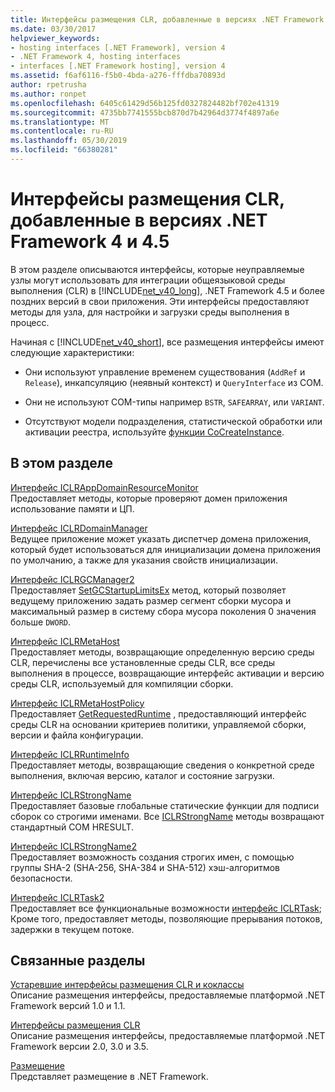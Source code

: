 ```yaml
---
title: Интерфейсы размещения CLR, добавленные в версиях .NET Framework 4 и 4.5
ms.date: 03/30/2017
helpviewer_keywords:
- hosting interfaces [.NET Framework], version 4
- .NET Framework 4, hosting interfaces
- interfaces [.NET Framework hosting], version 4
ms.assetid: f6af6116-f5b0-4bda-a276-fffdba70893d
author: rpetrusha
ms.author: ronpet
ms.openlocfilehash: 6405c61429d56b125fd0327824482bf702e41319
ms.sourcegitcommit: 4735bb7741555bcb870d7b42964d3774f4897a6e
ms.translationtype: MT
ms.contentlocale: ru-RU
ms.lasthandoff: 05/30/2019
ms.locfileid: "66380281"
---
```

# <a name="clr-hosting-interfaces-added-in-the-net-framework-4-and-45"></a>Интерфейсы размещения CLR, добавленные в версиях .NET Framework 4 и 4.5
В этом разделе описываются интерфейсы, которые неуправляемые узлы могут использовать для интеграции общеязыковой среды выполнения (CLR) в [!INCLUDE[net_v40_long](../../../../includes/net-v40-long-md.md)], .NET Framework 4.5 и более поздних версий в свои приложения. Эти интерфейсы предоставляют методы для узла, для настройки и загрузки среды выполнения в процесс.  
  
 Начиная с [!INCLUDE[net_v40_short](../../../../includes/net-v40-short-md.md)], все размещения интерфейсы имеют следующие характеристики:  
  
- Они используют управление временем существования (`AddRef` и `Release`), инкапсуляцию (неявный контекст) и `QueryInterface` из COM.  
  
- Они не используют COM-типы например `BSTR`, `SAFEARRAY`, или `VARIANT`.  
  
- Отсутствуют модели подразделения, статистической обработки или активации реестра, используйте [функции CoCreateInstance](https://go.microsoft.com/fwlink/?LinkId=142894).  
  
## <a name="in-this-section"></a>В этом разделе  
 [Интерфейс ICLRAppDomainResourceMonitor](../../../../docs/framework/unmanaged-api/hosting/iclrappdomainresourcemonitor-interface.md)  
 Предоставляет методы, которые проверяют домен приложения использование памяти и ЦП.  
  
 [Интерфейс ICLRDomainManager](../../../../docs/framework/unmanaged-api/hosting/iclrdomainmanager-interface.md)  
 Ведущее приложение может указать диспетчер домена приложения, который будет использоваться для инициализации домена приложения по умолчанию, а также для указания свойств инициализации.  
  
 [Интерфейс ICLRGCManager2](../../../../docs/framework/unmanaged-api/hosting/iclrgcmanager2-interface.md)  
 Предоставляет [SetGCStartupLimitsEx](../../../../docs/framework/unmanaged-api/hosting/iclrgcmanager2-setgcstartuplimitsex-method.md) метод, который позволяет ведущему приложению задать размер сегмент сборки мусора и максимальный размер в систему сбора мусора поколения 0 значения больше `DWORD`.  
  
 [Интерфейс ICLRMetaHost](../../../../docs/framework/unmanaged-api/hosting/iclrmetahost-interface.md)  
 Предоставляет методы, возвращающие определенную версию среды CLR, перечислены все установленные среды CLR, все среды выполнения в процессе, возвращающие интерфейс активации и версию среды CLR, используемый для компиляции сборки.  
  
 [Интерфейс ICLRMetaHostPolicy](../../../../docs/framework/unmanaged-api/hosting/iclrmetahostpolicy-interface.md)  
 Предоставляет [GetRequestedRuntime](../../../../docs/framework/unmanaged-api/hosting/iclrmetahostpolicy-getrequestedruntime-method.md) , предоставляющий интерфейс среды CLR на основании критериев политики, управляемой сборки, версии и файла конфигурации.  
  
 [Интерфейс ICLRRuntimeInfo](../../../../docs/framework/unmanaged-api/hosting/iclrruntimeinfo-interface.md)  
 Предоставляет методы, возвращающие сведения о конкретной среде выполнения, включая версию, каталог и состояние загрузки.  
  
 [Интерфейс ICLRStrongName](../../../../docs/framework/unmanaged-api/hosting/iclrstrongname-interface.md)  
 Предоставляет базовые глобальные статические функции для подписи сборок со строгими именами. Все [ICLRStrongName](../../../../docs/framework/unmanaged-api/hosting/iclrstrongname-interface.md) методы возвращают стандартный COM HRESULT.  
  
 [Интерфейс ICLRStrongName2](../../../../docs/framework/unmanaged-api/hosting/iclrstrongname2-interface.md)  
 Предоставляет возможность создания строгих имен, с помощью группы SHA-2 (SHA-256, SHA-384 и SHA-512) хэш-алгоритмов безопасности.  
  
 [Интерфейс ICLRTask2](../../../../docs/framework/unmanaged-api/hosting/iclrtask2-interface.md)  
 Предоставляет все функциональные возможности [интерфейс ICLRTask](../../../../docs/framework/unmanaged-api/hosting/iclrtask-interface.md); Кроме того, предоставляет методы, позволяющие прерывания потоков, задержки в текущем потоке.  
  
## <a name="related-sections"></a>Связанные разделы  
 [Устаревшие интерфейсы размещения CLR и коклассы](../../../../docs/framework/unmanaged-api/hosting/deprecated-clr-hosting-interfaces-and-coclasses.md)  
 Описание размещения интерфейсы, предоставляемые платформой .NET Framework версий 1.0 и 1.1.  
  
 [Интерфейсы размещения CLR](../../../../docs/framework/unmanaged-api/hosting/clr-hosting-interfaces.md)  
 Описание размещения интерфейсы, предоставляемые платформой .NET Framework версии 2.0, 3.0 и 3.5.  
  
 [Размещение](../../../../docs/framework/unmanaged-api/hosting/index.md)  
 Представляет размещение в .NET Framework.
